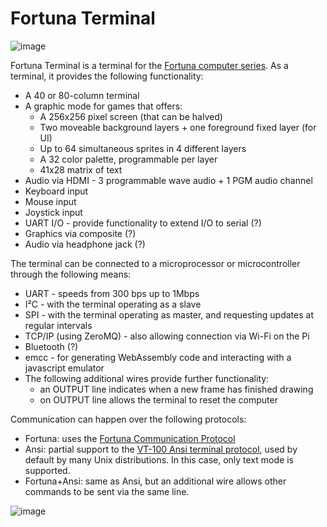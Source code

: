 # Fortuna Terminal

![image](https://user-images.githubusercontent.com/84652/215353776-29afeb20-d336-4596-835f-49292c930799.png)

Fortuna Terminal is a terminal for the [Fortuna computer series](https://fortuna-computers.github.io/). As a terminal, it provides the following functionality:

 - A 40 or 80-column terminal
 - A graphic mode for games that offers:
   - A 256x256 pixel screen (that can be halved)
   - Two moveable background layers + one foreground fixed layer (for UI)
   - Up to 64 simultaneous sprites in 4 different layers
   - A 32 color palette, programmable per layer
   - 41x28 matrix of text
 - Audio via HDMI - 3 programmable wave audio + 1 PGM audio channel
 - Keyboard input
 - Mouse input
 - Joystick input
 - UART I/O - provide functionality to extend I/O to serial (?)
 - Graphics via composite (?)
 - Audio via headphone jack (?)
 
 The terminal can be connected to a microprocessor or microcontroller through the following means:
 
 - UART - speeds from 300 bps up to 1Mbps
 - I²C - with the terminal operating as a slave
 - SPI - with the terminal operating as master, and requesting updates at regular intervals
 - TCP/IP (using ZeroMQ) - also allowing connection via Wi-Fi on the Pi
 - Bluetooth (?)
 - emcc - for generating WebAssembly code and interacting with a javascript emulator
 - The following additional wires provide further functionality:
   - an OUTPUT line indicates when a new frame has finished drawing
   - on OUTPUT line allows the terminal to reset the computer

Communication can happen over the following protocols:

 - Fortuna: uses the [Fortuna Communication Protocol](https://docs.google.com/spreadsheets/d/1n-Tddk_1RplzINRn6SIJ1oKEY4TRZD6mcdNHknaA9lI/edit?usp=sharing)
 - Ansi: partial support to the [VT-100 Ansi terminal protocol](https://espterm.github.io/docs/VT100%20escape%20codes.html), used by default by many Unix distributions. In this case, only text mode is supported.
 - Fortuna+Ansi: same as Ansi, but an additional wire allows other commands to be sent via the same line.

![image](https://user-images.githubusercontent.com/84652/215522943-4a49742b-2685-4be5-937b-ea4e165cff82.png)
